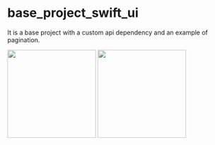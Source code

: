 # base_project_swift_ui
It is a base project with a custom api dependency and an example of pagination.

<img src="https://user-images.githubusercontent.com/71075740/184126590-ff3dbb6e-6db8-45d9-b7cc-be2826a82d92.png" width="200"> <img src="https://user-images.githubusercontent.com/71075740/184126563-e1c7f00e-3b65-4dcd-be19-673950cdf57e.png" width="200">
